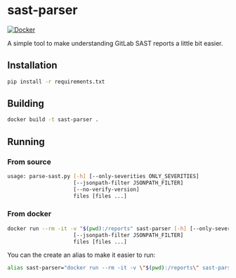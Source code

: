 # sast-parser

[![Docker](https://github.com/pcfens/sast-parser/actions/workflows/main.yml/badge.svg?branch=master)](https://github.com/pcfens/sast-parser/actions/workflows/main.yml)

A simple tool to make understanding GitLab SAST reports a little bit
easier.

## Installation

```bash
pip install -r requirements.txt
```

## Building

```bash
docker build -t sast-parser .
```

## Running

### From source

```bash
usage: parse-sast.py [-h] [--only-severities ONLY_SEVERITIES]
                     [--jsonpath-filter JSONPATH_FILTER]
                     [--no-verify-version]
                     files [files ...]
```

### From docker

```bash
docker run --rm -it -v "$(pwd):/reports" sast-parser [-h] [--only-severities ONLY_SEVERITIES]
                     [--jsonpath-filter JSONPATH_FILTER]
                     files [files ...]
```

You can the create an alias to make it easier to run:

```bash
alias sast-parser="docker run --rm -it -v \"$(pwd):/reports\" sast-parser"
```